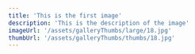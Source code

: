 ```yaml
---
title: 'This is the first image'
description: 'This is the description of the image'
imageUrl: '/assets/galleryThumbs/large/18.jpg'
thumbUrl: '/assets/galleryThumbs/thumbs/18.jpg'
---
```

